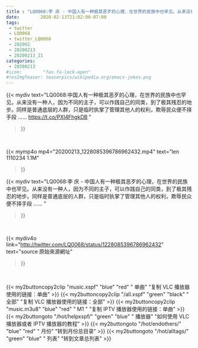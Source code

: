 ```yaml
---
title : "LQ0068:李 庆 - 中国人有一种极其恶歹的心理，在世界的民族中也罕见。从来没有一种人，因为不同的主子，可以作践自己的同类，到了极其残忍的地步。同样是普通底层的人群，只是临时执掌了管理其他人的权利，欺辱民众便不择手段 ...... "
date:        2020-02-13T21:02:00-07:00
tags:
 - twitter
 - LQ0068
 - twitter_LQ0068
 - 202002
 - 20200213
 - 20200213_21
categories:
 - 20200213
#icon:        "fas fa-lock-open"
#resImgTeaser: teaserpics/wikipedia.org/emacs-jokes.png
---
```


{{< mydiv text="LQ0068:中国人有一种极其恶歹的心理，在世界的民族中也罕见。从来没有一种人，因为不同的主子，可以作践自己的同类，到了极其残忍的地步。同样是普通底层的人群，只是临时执掌了管理其他人的权利，欺辱民众便不择手段 ...... https://t.co/PXl4FhgkDB "
>}}
<br>


{{< mymp4o mp4="20200213_1228085396786962432.mp4"
text="len 1110234    1.1M"
>}}


{{< mydiv text="LQ0068:李 庆 - 中国人有一种极其恶歹的心理，在世界的民族中也罕见。从来没有一种人，因为不同的主子，可以作践自己的同类，到了极其残忍的地步。同样是普通底层的人群，只是临时执掌了管理其他人的权利，欺辱民众便不择手段 ...... "
>}}
<br>

{{< mydiv4o link="http://twitter.com/LQ0068/status/1228085396786962432"
text="source 原始來源網址"
>}}


<br>



{{< my2buttoncopy2clip "music.xspf"        "blue"   "red"    " 单曲"  "复制 VLC 播放器使用的链接：单曲" >}} {{< my2buttoncopy2clip "/all.xspf"         "green"  "black"  " 全部"  "复制 VLC 播放器使用的链接：全部" >}} {{< my2buttoncopy2clip "music.m3u8"        "blue"   "red"    " M1 "    "复制 IPTV 播放器使用的链接：单曲" >}} {{< my2buttongoto      "/hot/helpxspf/"    "green"  "blue"   " 播放器" "如何使用 VLC 播放器或者 IPTV 播放器的教程" >}} {{< my2buttongoto      "/hot/endothers/"   "blue"   "red"    " 月份"   "转到月份总目录" >}} {{< my2buttongoto      "/hot/alltags/"     "green"  "blue"   " 列表"   "转到文章总列表" >}} 

